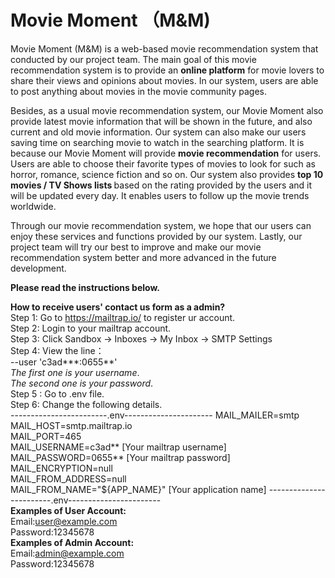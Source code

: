 # Movie Moment （M&M)
Movie Moment (M&M) is a web-based movie recommendation system that conducted by our project team. The main goal of this movie recommendation system is to provide an <strong>online platform</strong> for movie lovers to share their views and opinions about movies. In our system, users are able to post anything about movies in the movie community pages.

Besides, as a usual movie recommendation system, our Movie Moment also provide latest movie information that will be shown in the future, and also current and old movie information. Our system can also make our users saving time on searching movie to watch in the searching platform. It is because our Movie Moment will provide <strong>movie recommendation</strong> for users. Users are able to choose their favorite types of movies to look for such as horror, romance, science fiction and so on. Our system also provides <strong>top 10 movies / TV Shows lists </strong> based on the rating provided by the users and it will be updated every day. It enables users to follow up the movie trends worldwide.

Through our movie recommendation system, we hope that our users can enjoy these services and functions provided by our system. Lastly, our project team will try our best to improve and make our movie recommendation system better and more advanced in the future development.

<strong>Please read the instructions below. </strong>

<Strong>How to receive users' contact us form as a admin? </strong> <br>
Step 1: Go to https://mailtrap.io/ to register ur account. <br>
Step 2: Login to your mailtrap account.<br>
Step 3: Click Sandbox -> Inboxes -> My Inbox -> SMTP Settings<br>
Step 4: View the line： <br> 
--user 'c3ad***:0655**'<br>
*The first one is your username*. <br>
*The second one is your password*. <br>
Step 5 : Go to .env file. <br>
Step 6: Change the following details.<br>
------------------------.env----------------------
MAIL_MAILER=smtp <br>
MAIL_HOST=smtp.mailtrap.io <br>
MAIL_PORT=465<br>
MAIL_USERNAME=c3ad** [Your mailtrap username] <br>
MAIL_PASSWORD=0655** [Your mailtrap password]<br>
MAIL_ENCRYPTION=null <br>
MAIL_FROM_ADDRESS=null <br>
MAIL_FROM_NAME="${APP_NAME}" [Your application name]
------------------------.env-----------------------
<br>
<strong>Examples of User Account: </strong><br>
Email:user@example.com <br>
Password:12345678 <br>
<strong>Examples of Admin Account: </strong> <br>
Email:admin@example.com <br>
Password:12345678 <br>
    
